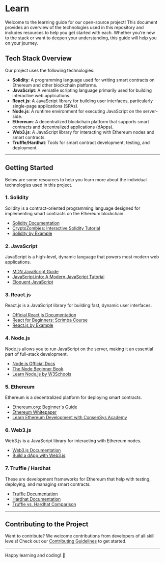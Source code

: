 # Learn

Welcome to the learning guide for our open-source project! This document provides an overview of the technologies used in this repository and includes resources to help you get started with each. Whether you're new to the stack or want to deepen your understanding, this guide will help you on your journey.

## Tech Stack Overview

Our project uses the following technologies:

- **Solidity**: A programming language used for writing smart contracts on Ethereum and other blockchain platforms.
- **JavaScript**: A versatile scripting language primarily used for building interactive web applications.
- **React.js**: A JavaScript library for building user interfaces, particularly single-page applications (SPAs).
- **Node.js**: A runtime environment for executing JavaScript on the server-side.
- **Ethereum**: A decentralized blockchain platform that supports smart contracts and decentralized applications (dApps).
- **Web3.js**: A JavaScript library for interacting with Ethereum nodes and smart contracts.
- **Truffle/Hardhat**: Tools for smart contract development, testing, and deployment.
---

## Getting Started

Below are some resources to help you learn more about the individual technologies used in this project.

### 1. Solidity

Solidity is a contract-oriented programming language designed for implementing smart contracts on the Ethereum blockchain. 

- [Solidity Documentation](https://docs.soliditylang.org/)
- [CryptoZombies: Interactive Solidity Tutorial](https://cryptozombies.io/)
- [Solidity by Example](https://solidity-by-example.org/)

### 2. JavaScript

JavaScript is a high-level, dynamic language that powers most modern web applications.

- [MDN JavaScript Guide](https://developer.mozilla.org/en-US/docs/Web/JavaScript/Guide)
- [JavaScript.info: A Modern JavaScript Tutorial](https://javascript.info/)
- [Eloquent JavaScript](https://eloquentjavascript.net/)

### 3. React.js

React.js is a JavaScript library for building fast, dynamic user interfaces.

- [Official React.js Documentation](https://reactjs.org/docs/getting-started.html)
- [React for Beginners: Scrimba Course](https://scrimba.com/learn/learnreact)
- [React.js by Example](https://reactjs.org/tutorial/tutorial.html)

### 4. Node.js

Node.js allows you to run JavaScript on the server, making it an essential part of full-stack development.

- [Node.js Official Docs](https://nodejs.org/en/docs/)
- [The Node Beginner Book](https://nodebeginner.org/)
- [Learn Node.js by W3Schools](https://www.w3schools.com/nodejs/)

### 5. Ethereum

Ethereum is a decentralized platform for deploying smart contracts.

- [Ethereum.org: Beginner's Guide](https://ethereum.org/en/developers/docs/)
- [Ethereum Whitepaper](https://ethereum.org/en/whitepaper/)
- [Learn Ethereum Development with ConsenSys Academy](https://consensys.net/academy/)

### 6. Web3.js

Web3.js is a JavaScript library for interacting with Ethereum nodes.

- [Web3.js Documentation](https://web3js.readthedocs.io/en/v1.7.0/)
- [Build a dApp with Web3.js](https://dev.to/dabit3/building-a-full-stack-dapp-on-ethereum-with-react-ethereum-smart-contracts-and-web3-3903)

### 7. Truffle / Hardhat

These are development frameworks for Ethereum that help with testing, deploying, and managing smart contracts.

- [Truffle Documentation](https://www.trufflesuite.com/docs)
- [Hardhat Documentation](https://hardhat.org/getting-started/)
- [Truffle vs. Hardhat Comparison](https://hardhat.org/truffle-vs-hardhat/)

---

## Contributing to the Project

Want to contribute? We welcome contributions from developers of all skill levels! Check out our [Contributing Guidelines](./CONTRIBUTING.md) to get started.

---

Happy learning and coding! 🎉
